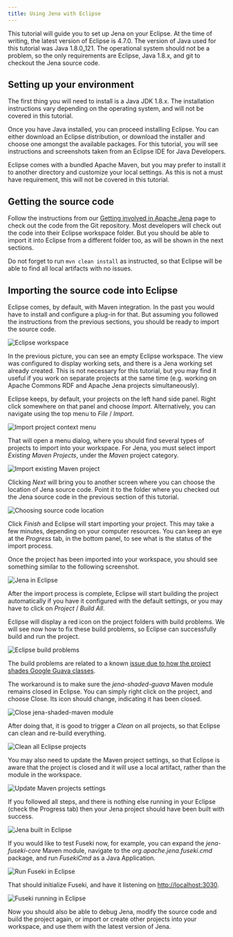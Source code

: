 ```yaml
---
title: Using Jena with Eclipse
---
```


This tutorial will guide you to set up Jena on your Eclipse. At the time of writing, the
latest version of Eclipse is 4.7.0. The version of Java used for this tutorial was Java
1.8.0_121. The operational system should not be a problem, so the only requirements are
Eclipse, Java 1.8.x, and git to checkout the Jena source code.

## Setting up your environment

The first thing you will need to install is a Java JDK 1.8.x. The installation instructions
vary depending on the operating system, and will not be covered in this tutorial.

Once you have Java installed, you can proceed installing Eclipse. You can either download
an Eclipse distribution, or download the installer and choose one amongst the available
packages. For this tutorial, you will see instructions and screenshots taken from an
Eclipse IDE for Java Developers.

Eclipse comes with a bundled Apache Maven, but you may prefer to install it to another
directory and customize your local settings. As this is not a must have requirement, this
will not be covered in this tutorial.

## Getting the source code

Follow the instructions from our [Getting involved in Apache Jena](/getting_involved/index.html)
page to check out the code from the Git repository. Most developers will check out the code into
their Eclipse workspace folder. But you should be able to import it into Eclipse from a
different folder too, as will be shown in the next sections.

Do not forget to run `mvn clean install` as instructed, so that Eclipse will be able to
find all local artifacts with no issues.

## Importing the source code into Eclipse

Eclipse comes, by default, with Maven integration. In the past you would have to install
and configure a plug-in for that. But assuming you followed the instructions from the previous
sections, you should be ready to import the source code.

<img src="figures/using_jena_with_eclipse-001.png" class="img-responsive" alt="Eclipse workspace">

In the previous picture, you can see an empty Eclipse workspace. The view was configured to
display working sets, and there is a Jena working set already created. This is not necessary
for this tutorial, but you may find it useful if you work on separate projects at the same
time (e.g. working on Apache Commons RDF and Apache Jena projects simultaneously).

Eclipse keeps, by default, your projects on the left hand side panel. Right click somewhere
on that panel and choose <i>Import</i>. Alternatively, you can navigate using the top menu
to <i>File</i> / <i>Import</i>.

<img src="figures/using_jena_with_eclipse-002.png" class="img-responsive" alt="Import project context menu">

That will open a menu dialog, where you should find several types of projects to
import into your workspace. For Jena, you must select import <i>Existing Maven Projects</i>,
under the <i>Maven</i> project category.

<img src="figures/using_jena_with_eclipse-003.png" class="img-responsive" alt="Import existing Maven project">

Clicking <i>Next</i> will bring you to another screen where you can choose the location
of Jena source code. Point it to the folder where you checked out the Jena source code
in the previous section of this tutorial.

<img src="figures/using_jena_with_eclipse-004.png" class="img-responsive" alt="Choosing source code location">

Click <i>Finish</i> and Eclipse will start importing your project. This may take
a few minutes, depending on your computer resources. You can keep an eye at the <i>Progress</i>
tab, in the bottom panel, to see what is the status of the import process.

Once the project has been imported into your workspace, you should see something similar to the
following screenshot.

<img src="figures/using_jena_with_eclipse-005.png" class="img-responsive" alt="Jena in Eclipse">

<!-- this can be removed when we fix shading guava -->

After the import process is complete, Eclipse will start building the project
automatically if you have it configured with the default settings, or you may have to
click on <i>Project</i> / <i>Build All</i>.

Eclipse will display a red icon on the project folders with build problems. We will see now how
to fix these build problems, so Eclipse can successfully build and run the project.

<img src="figures/using_jena_with_eclipse-006.png" class="img-responsive" alt="Eclipse build problems">

The build problems are related to a known
[issue due to how the project shades Google Guava classes](http://jena.markmail.org/thread/hdu22kg6qtgsfpn6#query:+page:1+mid:tl3tfxtmfa3hh734+state:results).

The workaround is to make sure the <i>jena-shaded-guava</i> Maven module remains closed
in Eclipse. You can simply right click on the project, and choose Close. Its icon should
change, indicating it has been closed.

<img src="figures/using_jena_with_eclipse-007.png" class="img-responsive" alt="Close jena-shaded-maven module">

After doing that, it is good to trigger a <i>Clean</i> on all projects, so that
Eclipse can clean and re-build everything.

<img src="figures/using_jena_with_eclipse-008.png" class="img-responsive" alt="Clean all Eclipse projects">

You may also need to update the Maven project settings, so that Eclipse
is aware that the project is closed and it will use a local artifact, rather than the
module in the workspace.

<img src="figures/using_jena_with_eclipse-009.png" class="img-responsive" alt="Update Maven projects settings">

If you followed all steps, and there is nothing else running in your Eclipse
(check the Progress tab) then your Jena project should have been built with success.

<img src="figures/using_jena_with_eclipse-010.png" class="img-responsive" alt="Jena built in Eclipse">

If you would like to test Fuseki now, for example, you can expand the <i>jena-fuseki-core</i>
Maven module, navigate to the <i>org.apache.jena.fuseki.cmd</i> package, and run
<i>FusekiCmd</i> as a Java Application.

<img src="figures/using_jena_with_eclipse-011.png" class="img-responsive" alt="Run Fuseki in Eclipse">

That should initialize Fuseki, and have it listening on <a href="http://localhost:3030">http://localhost:3030</a>.

<img src="figures/using_jena_with_eclipse-012.png" class="img-responsive" alt="Fuseki running in Eclipse">

Now you should also be able to debug Jena, modify the source code and build the
project again, or import or create other projects into your workspace, and use them
with the latest version of Jena.
